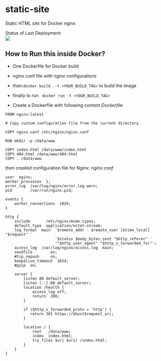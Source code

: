 # static-site
Static HTML site for Docker nginx

Status of Last Deployment:<br>
<img src="https://github.com/cropsp/nginx-site/workflows/nginx-site-CI/badge.svg?branch=master"><br>

## How to Run this inside Docker?
* One Dockerfile for Docker build
* nginx.conf file with nginx configurations
* then:`docker build .-t <YOUR_BUILD_TAG>` to build the image
* finally to run ` docker run -t <YOUR_BUILD_TAG>`


* Create a Dockerfile with following content
_Dockerfile_
```
FROM nginx:latest

# Copy custom configuration file from the current directory

COPY nginx.conf /etc/nginx/nginx.conf

RUN mkdir -p /data/www

COPY index.html /data/www/index.html
COPY 404.html /data/www/404.html
COPY . /data/www
```

then created configuration file for Nginx:
_nginx.conf_
```
user  nginx;
worker_processes  1;
error_log  /var/log/nginx/error.log warn;
pid        /var/run/nginx.pid;

events {
    worker_connections  1024;
}

http {
    include       /etc/nginx/mime.types;
    default_type  application/octet-stream;
    log_format  main  '$remote_addr - $remote_user [$time_local] "$request" '
                      '$status $body_bytes_sent "$http_referer" '
                      '"$http_user_agent" "$http_x_forwarded_for"';
    access_log  /var/log/nginx/access.log  main;
    sendfile        on;
    #tcp_nopush     on;
    keepalive_timeout  1024;
    #gzip  on;

    server {
        listen 80 default_server;
        listen [::]:80 default_server;
        location /health {
            access_log off;
            return  200;
        }

        if ($http_x_forwarded_proto = 'http') {
           return 301 https://$host$request_uri;
        }

        location / {
            root   /data/www;
            index  index.html;
            try_files $uri $uri/ /index.html;
        }
    }
}
```

